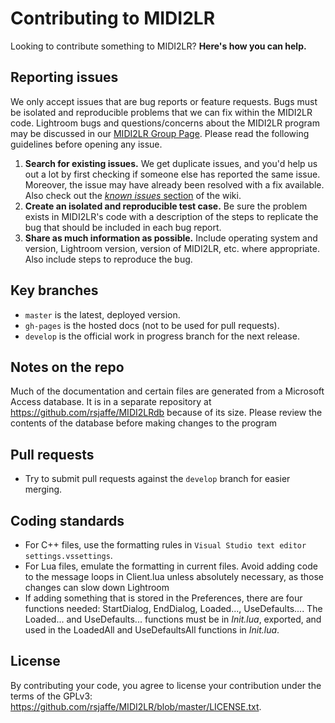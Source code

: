 # Contributing to MIDI2LR

Looking to contribute something to MIDI2LR? **Here's how you can help.**



## Reporting issues

We only accept issues that are bug reports or feature requests. Bugs must be isolated and reproducible problems that we can fix within the MIDI2LR code. Lightroom bugs and questions/concerns about the MIDI2LR program may be discussed in our [MIDI2LR Group Page](https://groups.google.com/forum/#!forum/midi2lr). Please read the following guidelines before opening any issue.

1. **Search for existing issues.** We get duplicate issues, and you'd help us out a lot by first checking if someone else has reported the same issue. Moreover, the issue may have already been resolved with a fix available. Also check out the [*known issues* section](https://github.com/rsjaffe/MIDI2LR/wiki#faqknown-issues) of the wiki.
2. **Create an isolated and reproducible test case.** Be sure the problem exists in MIDI2LR's code with a description of the steps to replicate the bug that should be included in each bug report.
3. **Share as much information as possible.** Include operating system and version, Lightroom version, version of MIDI2LR, etc. where appropriate. Also include steps to reproduce the bug.



## Key branches

- `master` is the latest, deployed version.
- `gh-pages` is the hosted docs (not to be used for pull requests).
- `develop` is the official work in progress branch for the next release.



## Notes on the repo

Much of the documentation and certain files are generated from a Microsoft Access database. It is in a separate repository at https://github.com/rsjaffe/MIDI2LRdb because of its size. Please review the contents of the database before making changes to the program



## Pull requests

- Try to submit pull requests against the `develop` branch for easier merging.




## Coding standards
- For C++ files, use the formatting rules in `Visual Studio text editor settings.vssettings`.
- For Lua files, emulate the formatting in current files. Avoid adding code to the message loops in Client.lua unless absolutely necessary, as those changes can slow down Lightroom
- If adding something that is stored in the Preferences, there are four functions needed: StartDialog, EndDialog, Loaded..., UseDefaults.... The Loaded... and UseDefaults... functions must be in *Init.lua*, exported, and used in the LoadedAll and UseDefaultsAll functions in *Init.lua*.



## License

By contributing your code, you agree to license your contribution under the terms of the GPLv3: https://github.com/rsjaffe/MIDI2LR/blob/master/LICENSE.txt.
